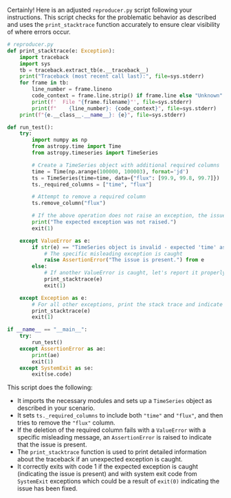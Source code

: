 Certainly! Here is an adjusted `reproducer.py` script following your instructions. This script checks for the problematic behavior as described and uses the `print_stacktrace` function accurately to ensure clear visibility of where errors occur.

```python
# reproducer.py
def print_stacktrace(e: Exception):
    import traceback
    import sys
    tb = traceback.extract_tb(e.__traceback__)
    print("Traceback (most recent call last):", file=sys.stderr)
    for frame in tb:
        line_number = frame.lineno
        code_context = frame.line.strip() if frame.line else "Unknown"
        print(f'  File "{frame.filename}"', file=sys.stderr)
        print(f"    {line_number}: {code_context}", file=sys.stderr)
    print(f"{e.__class__.__name__}: {e}", file=sys.stderr)

def run_test():
    try:
        import numpy as np
        from astropy.time import Time
        from astropy.timeseries import TimeSeries

        # Create a TimeSeries object with additional required columns
        time = Time(np.arange(100000, 100003), format='jd')
        ts = TimeSeries(time=time, data={"flux": [99.9, 99.8, 99.7]})
        ts._required_columns = ["time", "flux"]

        # Attempt to remove a required column
        ts.remove_column("flux")

        # If the above operation does not raise an exception, the issue persists
        print("The expected exception was not raised.")
        exit(1)

    except ValueError as e:
        if str(e) == "TimeSeries object is invalid - expected 'time' as the first columns but found 'time'":
            # The specific misleading exception is caught
            raise AssertionError("The issue is present.") from e
        else:
            # If another ValueError is caught, let's report it properly
            print_stacktrace(e)
            exit(1)

    except Exception as e:
        # For all other exceptions, print the stack trace and indicate failure.
        print_stacktrace(e)
        exit(1)

if __name__ == "__main__":
    try:
        run_test()
    except AssertionError as ae:
        print(ae)
        exit(1)
    except SystemExit as se:
        exit(se.code)
```

This script does the following:
- It imports the necessary modules and sets up a `TimeSeries` object as described in your scenario.
- It sets `ts._required_columns` to include both `"time"` and `"flux"`, and then tries to remove the `"flux"` column.
- If the deletion of the required column fails with a `ValueError` with a specific misleading message, an `AssertionError` is raised to indicate that the issue is present.
- The `print_stacktrace` function is used to print detailed information about the traceback if an unexpected exception is caught.
- It correctly exits with code 1 if the expected exception is caught (indicating the issue is present) and with system exit code from `SystemExit` exceptions which could be a result of `exit(0)` indicating the issue has been fixed.